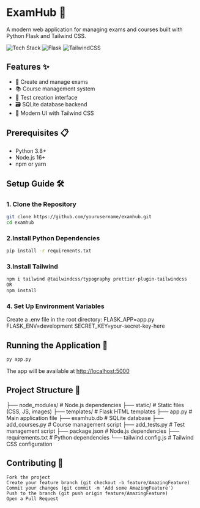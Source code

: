 # ExamHub 🚀

A modern web application for managing exams and courses built with Python Flask and Tailwind CSS.

![Tech Stack](https://img.shields.io/badge/Python-FFD43B?style=for-the-badge&logo=python&logoColor=blue)
![Flask](https://img.shields.io/badge/Flask-000000?style=for-the-badge&logo=flask&logoColor=white)
![TailwindCSS](https://img.shields.io/badge/Tailwind_CSS-38B2AC?style=for-the-badge&logo=tailwind-css&logoColor=white)

## Features ✨

- 📝 Create and manage exams
- 📚 Course management system
- 🧪 Test creation interface
- 🗃️ SQLite database backend
- 🎨 Modern UI with Tailwind CSS

## Prerequisites 📋

- Python 3.8+
- Node.js 16+
- npm or yarn

## Setup Guide 🛠️

### 1. Clone the Repository
```bash
git clone https://github.com/yourusername/examhub.git
cd examhub
```

### 2.Install Python Dependencies
```bash
pip install -r requirements.txt
```
### 3.Install Tailwind
```bash
npm i tailwind @tailwindcss/typography prettier-plugin-tailwindcss
OR
npm install
```

### 4. Set Up Environment Variables
Create a .env file in the root directory:
FLASK_APP=app.py
FLASK_ENV=development
SECRET_KEY=your-secret-key-here

## Running the Application 🚀

```bash
py app.py
```

The app will be available at [http://localhost:5000](http://127.0.0.1:5000/)

## Project Structure 📂

├── node_modules/       # Node.js dependencies
├── static/            # Static files (CSS, JS, images)
├── templates/         # Flask HTML templates
├── app.py             # Main application file
├── examhub.db         # SQLite database
├── add_courses.py     # Course management script
├── add_tests.py       # Test management script
├── package.json       # Node.js dependencies
├── requirements.txt   # Python dependencies
└── tailwind.config.js # Tailwind CSS configuration

## Contributing 🤝

    Fork the project
    Create your feature branch (git checkout -b feature/AmazingFeature)
    Commit your changes (git commit -m 'Add some AmazingFeature')
    Push to the branch (git push origin feature/AmazingFeature)
    Open a Pull Request
